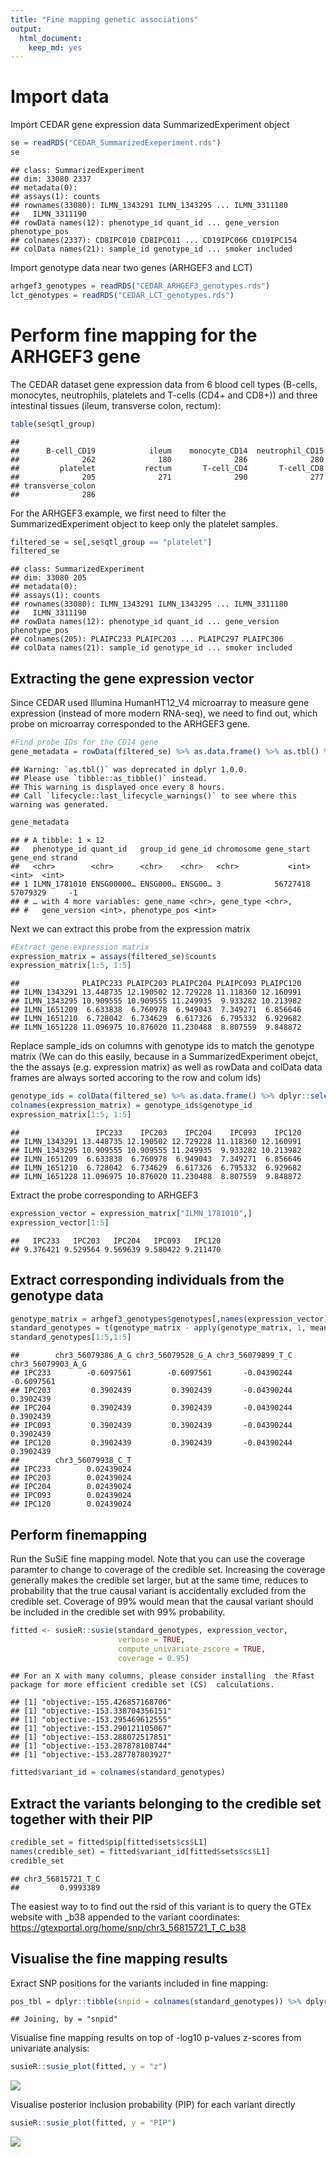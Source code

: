 ```yaml
---
title: "Fine mapping genetic associations"
output: 
  html_document: 
    keep_md: yes
---
```






# Import data

Import CEDAR gene expression data SummarizedExperiment object


```r
se = readRDS("CEDAR_SummarizedExeperiment.rds")
se
```

```
## class: SummarizedExperiment 
## dim: 33080 2337 
## metadata(0):
## assays(1): counts
## rownames(33080): ILMN_1343291 ILMN_1343295 ... ILMN_3311180
##   ILMN_3311190
## rowData names(12): phenotype_id quant_id ... gene_version phenotype_pos
## colnames(2337): CD8IPC010 CD8IPC011 ... CD19IPC066 CD19IPC154
## colData names(21): sample_id genotype_id ... smoker included
```

Import genotype data near two genes (ARHGEF3 and LCT)


```r
arhgef3_genotypes = readRDS("CEDAR_ARHGEF3_genotypes.rds")
lct_genotypes = readRDS("CEDAR_LCT_genotypes.rds")
```

# Perform fine mapping for the ARHGEF3 gene

The CEDAR dataset gene expression data from 6 blood cell types (B-cells, monocytes, neutrophils, platelets and T-cells (CD4+ and CD8+)) and three intestinal tissues (ileum, transverse colon, rectum):


```r
table(se$qtl_group)
```

```
## 
##      B-cell_CD19            ileum    monocyte_CD14  neutrophil_CD15 
##              262              180              286              280 
##         platelet           rectum       T-cell_CD4       T-cell_CD8 
##              205              271              290              277 
## transverse_colon 
##              286
```

For the ARHGEF3 example, we first need to filter the SummarizedExperiment object to keep only the platelet samples.

```r
filtered_se = se[,se$qtl_group == "platelet"]
filtered_se
```

```
## class: SummarizedExperiment 
## dim: 33080 205 
## metadata(0):
## assays(1): counts
## rownames(33080): ILMN_1343291 ILMN_1343295 ... ILMN_3311180
##   ILMN_3311190
## rowData names(12): phenotype_id quant_id ... gene_version phenotype_pos
## colnames(205): PLAIPC233 PLAIPC203 ... PLAIPC297 PLAIPC306
## colData names(21): sample_id genotype_id ... smoker included
```

## Extracting the gene expression vector

Since CEDAR used Illumina HumanHT12_V4 microarray to measure gene expression (instead of more modern RNA-seq), we need to find out, which probe on microarray corresponded to the ARHGEF3 gene.


```r
#Find probe IDs for the CD14 gene
gene_metadata = rowData(filtered_se) %>% as.data.frame() %>% as.tbl() %>% dplyr::filter(gene_name == "ARHGEF3")
```

```
## Warning: `as.tbl()` was deprecated in dplyr 1.0.0.
## Please use `tibble::as_tibble()` instead.
## This warning is displayed once every 8 hours.
## Call `lifecycle::last_lifecycle_warnings()` to see where this warning was generated.
```

```r
gene_metadata
```

```
## # A tibble: 1 × 12
##   phenotype_id quant_id   group_id gene_id chromosome gene_start gene_end strand
##   <chr>        <chr>      <chr>    <chr>   <chr>           <int>    <int>  <int>
## 1 ILMN_1781010 ENSG00000… ENSG000… ENSG00… 3            56727418 57079329     -1
## # … with 4 more variables: gene_name <chr>, gene_type <chr>,
## #   gene_version <int>, phenotype_pos <int>
```
Next we can extract this probe from the expression matrix


```r
#Extract gene expression matrix
expression_matrix = assays(filtered_se)$counts
expression_matrix[1:5, 1:5]
```

```
##              PLAIPC233 PLAIPC203 PLAIPC204 PLAIPC093 PLAIPC120
## ILMN_1343291 13.448735 12.190502 12.729228 11.118360 12.160991
## ILMN_1343295 10.909555 10.909555 11.249935  9.933282 10.213982
## ILMN_1651209  6.633838  6.760978  6.949043  7.349271  6.856646
## ILMN_1651210  6.728042  6.734629  6.617326  6.795332  6.929682
## ILMN_1651228 11.096975 10.876020 11.230488  8.807559  9.848872
```

Replace sample_ids on columns with genotype ids to match the genotype matrix (We can do this easily, because in a SummarizedExperiment obejct, the the assays (e.g. expression matrix) as well as rowData and colData data frames are always sorted accoring to the row and colum ids)


```r
genotype_ids = colData(filtered_se) %>% as.data.frame() %>% dplyr::select(sample_id, genotype_id)
colnames(expression_matrix) = genotype_ids$genotype_id
expression_matrix[1:5, 1:5]
```

```
##                 IPC233    IPC203    IPC204    IPC093    IPC120
## ILMN_1343291 13.448735 12.190502 12.729228 11.118360 12.160991
## ILMN_1343295 10.909555 10.909555 11.249935  9.933282 10.213982
## ILMN_1651209  6.633838  6.760978  6.949043  7.349271  6.856646
## ILMN_1651210  6.728042  6.734629  6.617326  6.795332  6.929682
## ILMN_1651228 11.096975 10.876020 11.230488  8.807559  9.848872
```

Extract the probe corresponding to ARHGEF3

```r
expression_vector = expression_matrix["ILMN_1781010",]
expression_vector[1:5]
```

```
##   IPC233   IPC203   IPC204   IPC093   IPC120 
## 9.376421 9.529564 9.569639 9.580422 9.211470
```

## Extract corresponding individuals from the genotype data


```r
genotype_matrix = arhgef3_genotypes$genotypes[,names(expression_vector)]
standard_genotypes = t(genotype_matrix - apply(genotype_matrix, 1, mean))
standard_genotypes[1:5,1:5]
```

```
##        chr3_56079386_A_G chr3_56079528_G_A chr3_56079899_T_C chr3_56079903_A_G
## IPC233        -0.6097561        -0.6097561       -0.04390244        -0.6097561
## IPC203         0.3902439         0.3902439       -0.04390244         0.3902439
## IPC204         0.3902439         0.3902439       -0.04390244         0.3902439
## IPC093         0.3902439         0.3902439       -0.04390244         0.3902439
## IPC120         0.3902439         0.3902439       -0.04390244         0.3902439
##        chr3_56079938_C_T
## IPC233        0.02439024
## IPC203        0.02439024
## IPC204        0.02439024
## IPC093        0.02439024
## IPC120        0.02439024
```

## Perform finemapping 

Run the SuSiE fine mapping model. Note that you can use the coverage paramter to change to coverage of the credible set. Increasing the coverage generally makes the credible set larger, but at the same time, reduces to probability that the true causal variant is accidentally excluded from the credible set. Coverage of 99% would mean that the causal variant should be included in the credible set with 99% probability.


```r
fitted <- susieR::susie(standard_genotypes, expression_vector,
                        verbose = TRUE,
                        compute_univariate_zscore = TRUE,
                        coverage = 0.95)
```

```
## For an X with many columns, please consider installing  the Rfast package for more efficient credible set (CS)  calculations.
```

```
## [1] "objective:-155.426857168706"
## [1] "objective:-153.338704356151"
## [1] "objective:-153.295469612555"
## [1] "objective:-153.290121105067"
## [1] "objective:-153.288072517851"
## [1] "objective:-153.287878108744"
## [1] "objective:-153.287787803927"
```

```r
fitted$variant_id = colnames(standard_genotypes)
```

## Extract the variants belonging to the credible set together with their PIP

```r
credible_set = fitted$pip[fitted$sets$cs$L1]
names(credible_set) = fitted$variant_id[fitted$sets$cs$L1]
credible_set
```

```
## chr3_56815721_T_C 
##         0.9993389
```

The easiest way to to find out the rsid of this variant is to query the GTEx website with _b38 appended to the variant coordinates:
https://gtexportal.org/home/snp/chr3_56815721_T_C_b38

## Visualise the fine mapping results

Exract SNP positions for the variants included in fine mapping:


```r
pos_tbl = dplyr::tibble(snpid = colnames(standard_genotypes)) %>% dplyr::left_join(arhgef3_genotypes$snpspos)
```

```
## Joining, by = "snpid"
```

Visualise fine mapping results on top of -log10 p-values z-scores from univariate analysis:


```r
susieR::susie_plot(fitted, y = "z")
```

![](CEDAR_finemapping_example_files/figure-html/unnamed-chunk-14-1.png)<!-- -->

Visualise posterior inclusion probability (PIP) for each variant directly


```r
susieR::susie_plot(fitted, y = "PIP")
```

![](CEDAR_finemapping_example_files/figure-html/unnamed-chunk-15-1.png)<!-- -->


